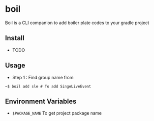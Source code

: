 # boil

Boil is a CLI companion to add boiler plate codes to your gradle project

## Install

- TODO

## Usage

- Step 1 : Find group name from 

```shell script
~$ boil add sle # To add SingeLiveEvent
```

## Environment Variables

- `$PACKAGE_NAME`  To get project package name